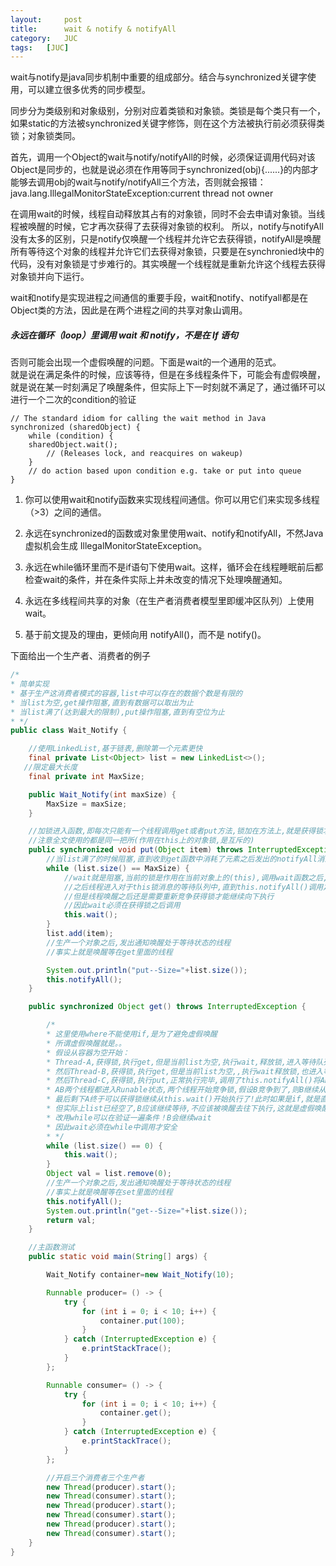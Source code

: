 ```yaml
---
layout:     post
title:      wait & notify & notifyAll
category:   JUC
tags:   [JUC]
---
```

 
 wait与notify是java同步机制中重要的组成部分。结合与synchronized关键字使用，可以建立很多优秀的同步模型。  
 
 同步分为类级别和对象级别，分别对应着类锁和对象锁。类锁是每个类只有一个，如果static的方法被synchronized关键字修饰，则在这个方法被执行前必须获得类锁；对象锁类同。  
 
首先，调用一个Object的wait与notify/notifyAll的时候，必须保证调用代码对该Object是同步的，也就是说必须在作用等同于synchronized(obj){......}的内部才能够去调用obj的wait与notify/notifyAll三个方法，否则就会报错：
  java.lang.IllegalMonitorStateException:current thread not owner  
  
在调用wait的时候，线程自动释放其占有的对象锁，同时不会去申请对象锁。当线程被唤醒的时候，它才再次获得了去获得对象锁的权利。
所以，notify与notifyAll没有太多的区别，只是notify仅唤醒一个线程并允许它去获得锁，notifyAll是唤醒所有等待这个对象的线程并允许它们去获得对象锁，只要是在synchronied块中的代码，没有对象锁是寸步难行的。其实唤醒一个线程就是重新允许这个线程去获得对象锁并向下运行。  
  
wait和notify是实现进程之间通信的重要手段，wait和notify、notifyall都是在Object类的方法，因此是在两个进程之间的共享对象山调用。  

##### 永远在循环（loop）里调用 wait 和 notify，不是在 If 语句
否则可能会出现一个虚假唤醒的问题。下面是wait的一个通用的范式。  
就是说在满足条件的时候，应该等待，但是在多线程条件下，可能会有虚假唤醒，就是说在某一时刻满足了唤醒条件，但实际上下一时刻就不满足了，通过循环可以 进行一个二次的condition的验证
```
// The standard idiom for calling the wait method in Java 
synchronized (sharedObject) { 
    while (condition) { 
    sharedObject.wait(); 
        // (Releases lock, and reacquires on wakeup) 
    } 
    // do action based upon condition e.g. take or put into queue 
}
```

1. 你可以使用wait和notify函数来实现线程间通信。你可以用它们来实现多线程（>3）之间的通信。

2. 永远在synchronized的函数或对象里使用wait、notify和notifyAll，不然Java虚拟机会生成 IllegalMonitorStateException。

3. 永远在while循环里而不是if语句下使用wait。这样，循环会在线程睡眠前后都检查wait的条件，并在条件实际上并未改变的情况下处理唤醒通知。

4. 永远在多线程间共享的对象（在生产者消费者模型里即缓冲区队列）上使用wait。

5. 基于前文提及的理由，更倾向用 notifyAll()，而不是 notify()。

下面给出一个生产者、消费者的例子
```Java
/*
* 简单实现
* 基于生产这消费者模式的容器,list中可以存在的数据个数是有限的
* 当list为空,get操作阻塞,直到有数据可以取出为止
* 当list满了(达到最大的限制),put操作阻塞,直到有空位为止
* */
public class Wait_Notify {

    //使用LinkedList,基于链表,删除第一个元素更快
    final private List<Object> list = new LinkedList<>();
   //限定最大长度
    final private int MaxSize;

    public Wait_Notify(int maxSize) {
        MaxSize = maxSize;
    }

    //加锁进入函数,即每次只能有一个线程调用get或者put方法,锁加在方法上,就是获得锁才能执行方法,离开方法时自动释放锁
    //注意全文使用的都是同一把所(作用在this上的对象锁,是互斥的)
    public synchronized void put(Object item) throws InterruptedException {
        //当list满了的时候阻塞,直到收到get函数中消耗了元素之后发出的notifyAll消息为止
        while (list.size() == MaxSize) {
            //wait就是阻塞,当前的锁是作用在当前对象上的(this),调用wait函数之后,就会把持有锁释放掉,
            //之后线程进入对于this锁消息的等待队列中,直到this.notifyAll()调用之后才能唤醒
            //但是线程唤醒之后还是需要重新竞争获得锁才能继续向下执行
            //因此wait必须在获得锁之后调用
            this.wait();
        }
        list.add(item);
        //生产一个对象之后,发出通知唤醒处于等待状态的线程
        //事实上就是唤醒等在get里面的线程

        System.out.println("put--Size="+list.size());
        this.notifyAll();
    }

    public synchronized Object get() throws InterruptedException {

        /*
        * 这里使用where不能使用if,是为了避免虚假唤醒
        * 所谓虚假唤醒就是。。
        * 假设从容器为空开始：
        * Thread-A,获得锁,执行get,但是当前list为空,执行wait,释放锁,进入等待队列中.
        * 然后Thread-B,获得锁,执行get,但是当前list为空,,执行wait释放锁,也进入等待对类中.
        * 然后Thread-C,获得锁,执行put,正常执行完毕,调用了this.notifyAll()将AB两个线程唤醒
        * AB两个线程都进入Runable状态,两个线程开始竞争锁,假设B竞争到了,则B继续从刚才的this.wait()之后开始执行,消耗了一个元素,结束函数,释放锁.
        * 最后剩下A终于可以获得锁继续从this.wait()开始执行了!此时如果是if,就是直接往下走去消耗元素了,
        * 但实际上list已经空了,B应该继续等待,不应该被唤醒去往下执行,这就是虚假唤醒.
        * 改用while可以在验证一遍条件！B会继续wait
        * 因此wait必须在while中调用才安全
        * */
        while (list.size() == 0) {
            this.wait();
        }
        Object val = list.remove(0);
        //生产一个对象之后,发出通知唤醒处于等待状态的线程
        //事实上就是唤醒等在set里面的线程
        this.notifyAll();
        System.out.println("get--Size="+list.size());
        return val;
    }

    //主函数测试
    public static void main(String[] args) {

        Wait_Notify container=new Wait_Notify(10);

        Runnable producer= () -> {
            try {
                for (int i = 0; i < 10; i++) {
                    container.put(100);
                }
            } catch (InterruptedException e) {
                e.printStackTrace();
            }
        };

        Runnable consumer= () -> {
            try {
                for (int i = 0; i < 10; i++) {
                    container.get();
                }
            } catch (InterruptedException e) {
                e.printStackTrace();
            }
        };

        //开启三个消费者三个生产者
        new Thread(producer).start();
        new Thread(consumer).start();
        new Thread(producer).start();
        new Thread(consumer).start();
        new Thread(producer).start();
        new Thread(consumer).start();
    }
}
```

